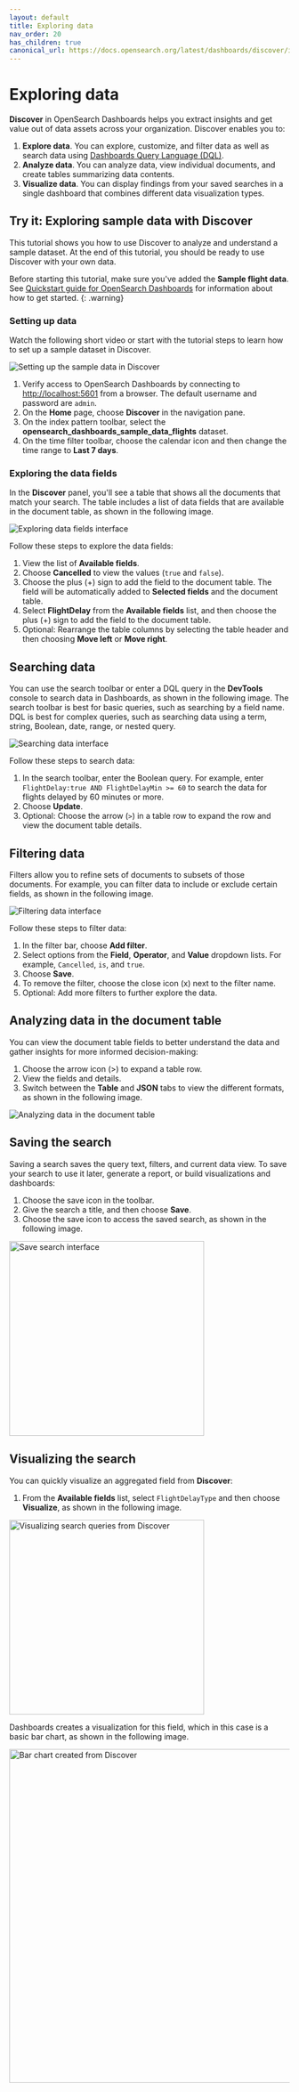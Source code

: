 ```yaml
---
layout: default
title: Exploring data
nav_order: 20
has_children: true
canonical_url: https://docs.opensearch.org/latest/dashboards/discover/index-discover/
---
```


# Exploring data 

**Discover** in OpenSearch Dashboards helps you extract insights and get value out of data assets across your organization. Discover enables you to:

1. **Explore data**. You can explore, customize, and filter data as well as search data using [Dashboards Query Language (DQL)]({{site.url}}{{site.baseurl}}/dashboards/dql/).
2. **Analyze data**. You can analyze data, view individual documents, and create tables summarizing data contents.
3. **Visualize data**. You can display findings from your saved searches in a single dashboard that combines different data visualization types.

## Try it: Exploring sample data with Discover

This tutorial shows you how to use Discover to analyze and understand a sample dataset. At the end of this tutorial, you should be ready to use Discover with your own data.

Before starting this tutorial, make sure you've added the **Sample flight data**. See [Quickstart guide for OpenSearch Dashboards]({{site.url}}{{site.baseurl}}/dashboards/quickstart-dashboards/) for information about how to get started.
{: .warning}

### Setting up data

Watch the following short video or start with the tutorial steps to learn how to set up a sample dataset in Discover.

![Setting up the sample data in Discover]({{site.url}}{{site.baseurl}}/images/discover-setting-up-data.gif)

1. Verify access to OpenSearch Dashboards by connecting to [http://localhost:5601](http://localhost:5601) from a browser. The default username and password are `admin`. 
1. On the **Home** page, choose **Discover** in the navigation pane.
1. On the index pattern toolbar, select the **opensearch_dashboards_sample_data_flights** dataset.
1. On the time filter toolbar, choose the calendar icon and then change the time range to **Last 7 days**.

### Exploring the data fields

In the **Discover** panel, you'll see a table that shows all the documents that match your search. The table includes a list of data fields that are available in the document table, as shown in the following image.

![Exploring data fields interface]({{site.url}}{{site.baseurl}}/images/discover-data-fields.png)

Follow these steps to explore the data fields:

1. View the list of **Available fields**.
1. Choose **Cancelled** to view the values (`true` and `false`).
1. Choose the plus (+) sign to add the field to the document table. The field will be automatically added to **Selected fields** and the document table.  
1. Select **FlightDelay** from the **Available fields** list, and then choose the plus (+) sign to add the field to the document table.
1. Optional: Rearrange the table columns by selecting the table header and then choosing **Move left** or **Move right**.

## Searching data

You can use the search toolbar or enter a DQL query in the **DevTools** console to search data in Dashboards, as shown in the following image. The search toolbar is best for basic queries, such as searching by a field name. DQL is best for complex queries, such as searching data using a term, string, Boolean, date, range, or nested query.

![Searching data interface]({{site.url}}{{site.baseurl}}/images/discover-search.png)

Follow these steps to search data:

1. In the search toolbar, enter the Boolean query. For example, enter `FlightDelay:true AND FlightDelayMin >= 60` to search the data for flights delayed by 60 minutes or more.
1. Choose **Update**.
1. Optional: Choose the arrow (`>`) in a table row to expand the row and view the document table details.

## Filtering data

Filters allow you to refine sets of documents to subsets of those documents. For example, you can filter data to include or exclude certain fields, as shown in the following image.

![Filtering data interface]({{site.url}}{{site.baseurl}}/images/discover-filter.png)

Follow these steps to filter data:

1. In the filter bar, choose **Add filter**.
1. Select options from the **Field**, **Operator**, and **Value** dropdown lists. For example, `Cancelled`, `is`, and `true`.
1. Choose **Save**.
1. To remove the filter, choose the close icon (x) next to the filter name.
1. Optional: Add more filters to further explore the data.  

## Analyzing data in the document table

You can view the document table fields to better understand the data and gather insights for more informed decision-making: 

1. Choose the arrow icon (>) to expand a table row.
1. View the fields and details.
1. Switch between the **Table** and **JSON** tabs to view the different formats, as shown in the following image.  

![Analyzing data in the document table]({{site.url}}{{site.baseurl}}/images/discover-analyze.png)

## Saving the search

Saving a search saves the query text, filters, and current data view. To save your search to use it later, generate a report, or build visualizations and dashboards:  

1. Choose the save icon in the toolbar. 
1. Give the search a title, and then choose **Save**. 
1. Choose the save icon to access the saved search, as shown in the following image. 

<img src="{{site.url}}{{site.baseurl}}/images/discover-save.png" alt= "Save search interface" width="350" height="350">

## Visualizing the search

You can quickly visualize an aggregated field from **Discover**:

1. From the **Available fields** list, select `FlightDelayType` and then choose **Visualize**, as shown in the following image.

<img src="{{site.url}}{{site.baseurl}}/images/discover-visualize.png" alt= "Visualizing search queries from Discover" width="350" height="350">

Dashboards creates a visualization for this field, which in this case is a basic bar chart, as shown in the following image.

<img src="{{site.url}}{{site.baseurl}}/images/discover-visualize-2.png" alt= "Bar chart created from Discover" width="600" height="600">
